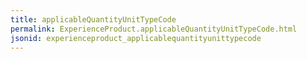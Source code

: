 ```yaml
---
title: applicableQuantityUnitTypeCode
permalink: ExperienceProduct.applicableQuantityUnitTypeCode.html
jsonid: experienceproduct_applicablequantityunittypecode
---
```

